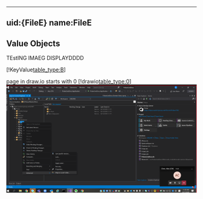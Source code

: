 ﻿---
uid:{FileE}
name:FileE
---

## Value Objects

 TEstING IMAEG DISPLAYDDDD

[!KeyValue[table_type:B](json/info_definitions.json)]


page in draw.io starts with 0
[!drawio[table_type:0](./5566.drawio)]
![Alt text](./Screenshot.png)